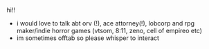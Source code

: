  hi!!
 * i would love to talk abt orv (!), ace attorney(!), lobcorp and rpg maker/indie horror games (vtsom, 8:11, zeno, cell of empireo etc)
 * im sometimes offtab so please whisper to interact

